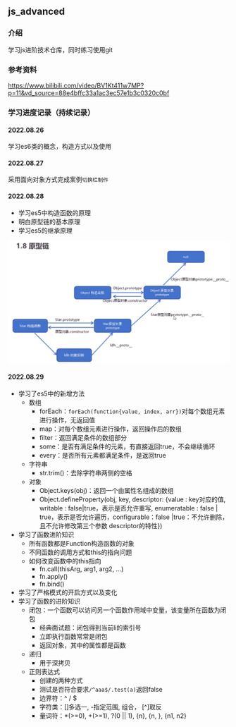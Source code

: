 ## js_advanced

### 介绍
学习js进阶技术仓库，同时练习使用git

### 参考资料

https://www.bilibili.com/video/BV1Kt411w7MP?p=11&vd_source=88e4bffc33a1ac3ec57e1b3c0320c0bf

### 学习进度记录（持续记录）

#### 2022.08.26
学习es6类的概念，构造方式以及使用

#### 2022.08.27
采用面向对象方式完成案例`切换栏制作`

#### 2022.08.28
- 学习es5中构造函数的原理
- 明白原型链的基本原理
- 学习es5的继承原理

![原型链](20220828/原型链.png)

#### 2022.08.29
- 学习了es5中的新增方法
  - 数组
    - forEach：`forEach(function{value, index, arr})`对每个数组元素进行操作，无返回值
    - map：对每个数组元素进行操作，返回操作后的数组
    - filter：返回满足条件的数组部分
    - some：是否有满足条件的元素，有直接返回true，不会继续循环
    - every：是否所有元素都满足条件，是返回true
  - 字符串
    - str.trim()：去除字符串两侧的空格
  - 对象
    - Object.keys(obj)：返回一个由属性名组成的数组
    - Object.defineProperty(obj, key, descriptor: {value : key对应的值, writable : false|true，表示是否允许重写, enumeratable : false | true，表示是否允许遍历，configurable：false |true：不允许删除，且不允许修改第三个参数 descriptor的特性})
- 学习了函数进阶知识
  - 所有函数都是Function构造函数的对象
  - 不同函数的调用方式和this的指向问题
  - 如何改变函数中的this指向
    - fn.call(thisArg, arg1, arg2, ...)
    - fn.apply()
    - fn.bind()
- 学习了严格模式的开启方式以及变化
- 学习了函数的进阶知识
  - 闭包：一个函数可以访问另一个函数作用域中变量，该变量所在函数为闭包
    - 经典面试题：闭包得到当前li的索引号
    - 立即执行函数常常是闭包
    - 返回对象，其中的属性都是函数
  - 递归
    - 用于深拷贝
  - 正则表达式
    - 创建的两种方式
    - 测试是否符合要求`/^aaa$/.test(a)`返回false
    - 边界符：^ / $
    - 字符类：[]多选一, -指定范围, 组合， [^]取反
    - 量词符：*(>=0), +(>=1), ?(0 || 1), {n}, {n, }, {n1, n2}